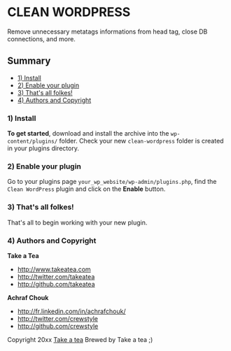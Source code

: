 # CLEAN WORDPRESS

Remove unnecessary metatags informations from head tag, close DB connections, and more.


## Summary

+ [1) Install](#1-install)
+ [2) Enable your plugin](#2-enable-your-plugin)
+ [3) That's all folkes!](#3-thats-all-folkes)
+ [4) Authors and Copyright](#4-authors-and-copyright)


### 1) Install

**To get started**, download and install the archive into the `wp-content/plugins/` folder.
Check your new `clean-wordpress` folder is created in your plugins directory.


### 2) Enable your plugin

Go to your plugins page `your_wp_website/wp-admin/plugins.php`, find the `Clean WordPress` plugin and click on the **Enable** button.


### 3) That's all folkes!

That's all to begin working with your new plugin.


### 4) Authors and Copyright

**Take a Tea**

+ http://www.takeatea.com
+ http://twitter.com/takeatea
+ http://github.com/takeatea

**Achraf Chouk**

+ http://fr.linkedin.com/in/achrafchouk/
+ http://twitter.com/crewstyle
+ http://github.com/crewstyle

Copyright 20xx [Take a tea](http://takeatea.com "Take a tea")
Brewed by Take a tea ;)
